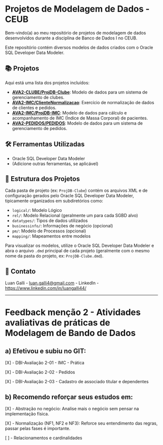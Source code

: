 # Projetos de Modelagem de Dados - CEUB

Bem-vindo(a) ao meu repositório de projetos de modelagem de dados desenvolvidos durante a disciplina de Banco de Dados I no CEUB.

Este repositório contém diversos modelos de dados criados com o Oracle SQL Developer Data Modeler.

## 📚 Projetos

Aqui está uma lista dos projetos incluídos:

* **[AVA2-CLUBE/ProjDB-Clube](./AVA2-CLUBE/ProjDB-Clube/)**: Modelo de dados para um sistema de gerenciamento de clubes.
* **[AVA2-IMC/ClienteNormalizacao](./AVA2-IMC/ClienteNormalizacao/)**: Exercício de normalização de dados de clientes e pedidos.
* **[AVA2-IMC/ProjDB-IMC](./AVA2-IMC/ProjDB-IMC/)**: Modelo de dados para cálculo e acompanhamento de IMC (Índice de Massa Corporal) de pacientes.
* **[AVA2-PEDIDOS/PEDIDOS](./AVA2-PEDIDOS/PEDIDOS/)**: Modelo de dados para um sistema de gerenciamento de pedidos.

## 🛠️ Ferramentas Utilizadas

* Oracle SQL Developer Data Modeler
* (Adicione outras ferramentas, se aplicável)

## 📂 Estrutura dos Projetos

Cada pasta de projeto (ex: `ProjDB-Clube`) contém os arquivos XML e de configuração gerados pelo Oracle SQL Developer Data Modeler, tipicamente organizados em subdiretórios como:
* `logical/`: Modelo Lógico
* `rel/`: Modelo Relacional (geralmente um para cada SGBD alvo)
* `datatypes/`: Tipos de dados utilizados
* `businessinfo/`: Informações de negócio (opcional)
* `pm/`: Modelo de Processos (opcional)
* `mapping/`: Mapeamentos entre modelos

Para visualizar os modelos, utilize o Oracle SQL Developer Data Modeler e abra o arquivo `.dmd` principal de cada projeto (geralmente com o mesmo nome da pasta do projeto, ex: `ProjDB-Clube.dmd`).

## 👤 Contato

Luan Galli - luan.galli4@gmail.com - LinkedIn - https://www.linkedin.com/in/luangalli44/

---

# Feedback menção 2 - Atividades avaliativas de práticas de Modelagem de Bando de Dados
## a) Efetivou e subiu no GIT:

 [X] - DBI-Avaliação 2-01 - IMC - Prática
 
 [X] - DBI-Avaliação 2-02 - Pedidos
 
 [X] - DBI-Avaliação 2-03 - Cadastro de associado titular e dependentes
 

## b) Recomendo reforçar seus estudos em:

 [X] - Abstração no negócio: Analise mais o negócio sem pensar na implementação física.
 
 [X] - Normalização (NF1, NF2 e NF3): Reforce seu entendimento das regras, passar pelas fases é importante.
 
 [ ] - Relacionamentos e cardinalidades

